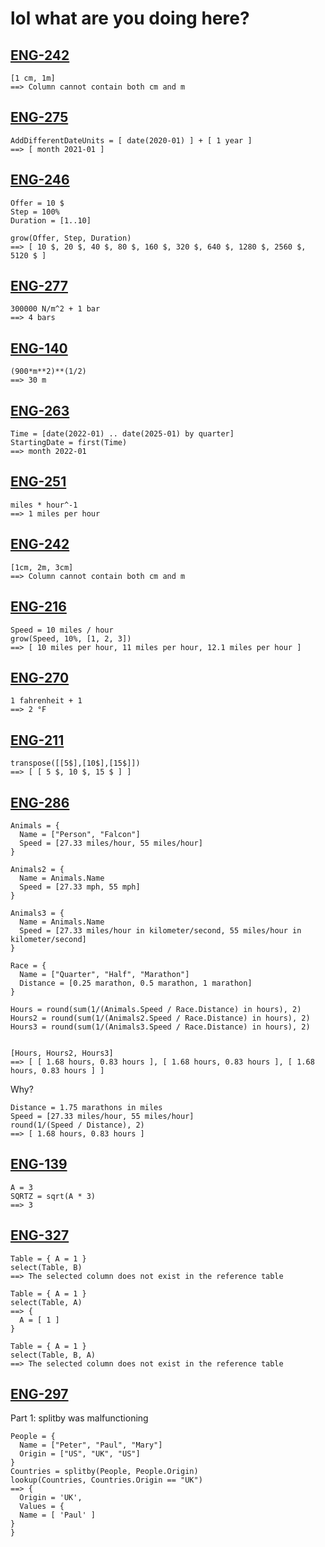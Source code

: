 # lol what are you doing here?

## [ENG-242](https://linear.app/decipad/issue/ENG-242)

```deci live
[1 cm, 1m]
==> Column cannot contain both cm and m
```

## [ENG-275](https://linear.app/decipad/issue/ENG-275)

```deci live
AddDifferentDateUnits = [ date(2020-01) ] + [ 1 year ]
==> [ month 2021-01 ]
```

## [ENG-246](https://linear.app/decipad/issue/ENG-246)

```deci live
Offer = 10 $
Step = 100%
Duration = [1..10]

grow(Offer, Step, Duration)
==> [ 10 $, 20 $, 40 $, 80 $, 160 $, 320 $, 640 $, 1280 $, 2560 $, 5120 $ ]
```

## [ENG-277](https://linear.app/decipad/issue/ENG-277)

```deci live
300000 N/m^2 + 1 bar
==> 4 bars
```

## [ENG-140](https://linear.app/decipad/issue/ENG-140)

```deci live
(900*m**2)**(1/2)
==> 30 m
```

## [ENG-263](https://linear.app/decipad/issue/ENG-263)

```deci live
Time = [date(2022-01) .. date(2025-01) by quarter]
StartingDate = first(Time)
==> month 2022-01
```

## [ENG-251](https://linear.app/decipad/issue/ENG-251)

```deci live
miles * hour^-1
==> 1 miles per hour
```

## [ENG-242](https://linear.app/decipad/issue/ENG-242)

```deci live
[1cm, 2m, 3cm]
==> Column cannot contain both cm and m
```

## [ENG-216](https://linear.app/decipad/issue/ENG-216)

```deci live
Speed = 10 miles / hour
grow(Speed, 10%, [1, 2, 3])
==> [ 10 miles per hour, 11 miles per hour, 12.1 miles per hour ]
```

## [ENG-270](https://linear.app/decipad/issue/ENG-270)

```deci live
1 fahrenheit + 1
==> 2 °F
```

## [ENG-211](https://linear.app/decipad/issue/ENG-211)

```deci live
transpose([[5$],[10$],[15$]])
==> [ [ 5 $, 10 $, 15 $ ] ]
```

## [ENG-286](https://linear.app/decipad/issue/ENG-286)

```deci live
Animals = {
  Name = ["Person", "Falcon"]
  Speed = [27.33 miles/hour, 55 miles/hour]
}

Animals2 = {
  Name = Animals.Name
  Speed = [27.33 mph, 55 mph]
}

Animals3 = {
  Name = Animals.Name
  Speed = [27.33 miles/hour in kilometer/second, 55 miles/hour in kilometer/second]
}

Race = {
  Name = ["Quarter", "Half", "Marathon"]
  Distance = [0.25 marathon, 0.5 marathon, 1 marathon]
}

Hours = round(sum(1/(Animals.Speed / Race.Distance) in hours), 2)
Hours2 = round(sum(1/(Animals2.Speed / Race.Distance) in hours), 2)
Hours3 = round(sum(1/(Animals3.Speed / Race.Distance) in hours), 2)


[Hours, Hours2, Hours3]
==> [ [ 1.68 hours, 0.83 hours ], [ 1.68 hours, 0.83 hours ], [ 1.68 hours, 0.83 hours ] ]
```

Why?

```deci live
Distance = 1.75 marathons in miles
Speed = [27.33 miles/hour, 55 miles/hour]
round(1/(Speed / Distance), 2)
==> [ 1.68 hours, 0.83 hours ]
```

## [ENG-139](https://linear.app/decipad/issue/ENG-139)

```deci live
A = 3
SQRTZ = sqrt(A * 3)
==> 3
```

## [ENG-327](https://linear.app/decipad/issue/ENG-327)

```deci live
Table = { A = 1 }
select(Table, B)
==> The selected column does not exist in the reference table
```

```deci live
Table = { A = 1 }
select(Table, A)
==> {
  A = [ 1 ]
}
```

```deci live
Table = { A = 1 }
select(Table, B, A)
==> The selected column does not exist in the reference table
```

## [ENG-297](https://linear.app/decipad/issue/ENG-327)

Part 1: splitby was malfunctioning

```deci live
People = {
  Name = ["Peter", "Paul", "Mary"]
  Origin = ["US", "UK", "US"]
}
Countries = splitby(People, People.Origin)
lookup(Countries, Countries.Origin == "UK")
==> {
  Origin = 'UK',
  Values = {
  Name = [ 'Paul' ]
}
}
```
